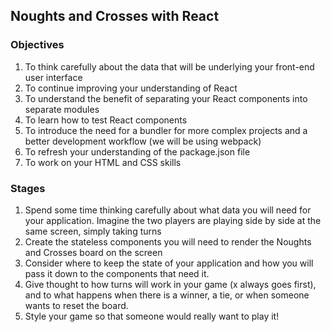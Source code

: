 ## Noughts and Crosses with React

### Objectives

1. To think carefully about the data that will be underlying your front-end user interface
2. To continue improving your understanding of React
3. To understand the benefit of separating your React components into separate modules
4. To learn how to test React components
5. To introduce the need for a bundler for more complex projects and a better development workflow (we will be using webpack)
6. To refresh your understanding of the package.json file
7. To work on your HTML and CSS skills

### Stages

1. Spend some time thinking carefully about what data you will need for your application. Imagine the two players are playing side by side at the same screen, simply taking turns
2. Create the stateless components you will need to render the Noughts and Crosses board on the screen
3. Consider where to keep the state of your application and how you will pass it down to the components that need it.
4. Give thought to how turns will work in your game (x always goes first), and to what happens when there is a winner, a tie, or when someone wants to reset the board.
5. Style your game so that someone would really want to play it!

